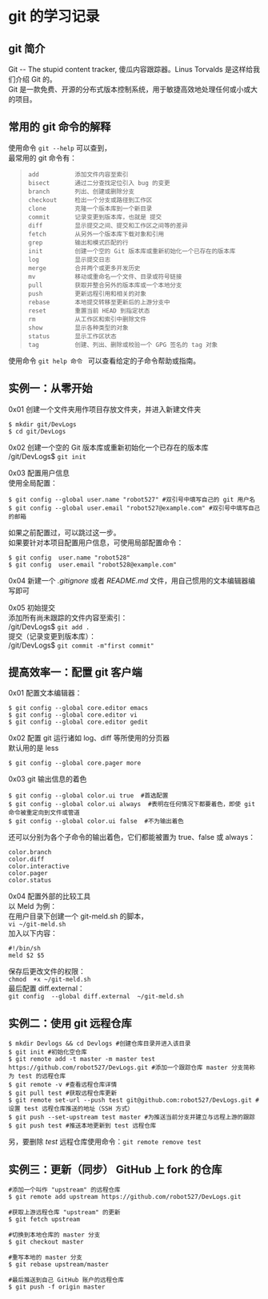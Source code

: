 # git 的学习记录

## git 简介
Git -- The stupid content tracker, 傻瓜内容跟踪器。Linus Torvalds 是这样给我们介绍 Git 的。  
Git 是一款免费、开源的分布式版本控制系统，用于敏捷高效地处理任何或小或大的项目。

## 常用的 git 命令的解释
使用命令 `git --help` 可以查到，  
最常用的 git 命令有：  
>     add          添加文件内容至索引
>     bisect       通过二分查找定位引入 bug 的变更
>     branch       列出、创建或删除分支
>     checkout     检出一个分支或路径到工作区
>     clone        克隆一个版本库到一个新目录
>     commit       记录变更到版本库，也就是 提交
>     diff         显示提交之间、提交和工作区之间等的差异
>     fetch        从另外一个版本库下载对象和引用
>     grep         输出和模式匹配的行
>     init         创建一个空的 Git 版本库或重新初始化一个已存在的版本库
>     log          显示提交日志
>     merge        合并两个或更多开发历史
>     mv           移动或重命名一个文件、目录或符号链接
>     pull         获取并整合另外的版本库或一个本地分支
>     push         更新远程引用和相关的对象
>     rebase       本地提交转移至更新后的上游分支中
>     reset        重置当前 HEAD 到指定状态
>     rm           从工作区和索引中删除文件
>     show         显示各种类型的对象
>     status       显示工作区状态
>     tag          创建、列出、删除或校验一个 GPG 签名的 tag 对象

使用命令 `git help 命令 ` 可以查看给定的子命令帮助或指南。

## 实例一：从零开始
0x01 创建一个文件夹用作项目存放文件夹，并进入新建文件夹  
```
$ mkdir git/DevLogs
$ cd git/DevLogs
```

0x02 创建一个空的 Git 版本库或重新初始化一个已存在的版本库  
/git/DevLogs$ `git init`

0x03 配置用户信息  
使用全局配置：  
```
$ git config --global user.name "robot527" #双引号中填写自己的 git 用户名 
$ git config --global user.email "robot527@example.com" #双引号中填写自己的邮箱
```
如果之前配置过，可以跳过这一步。  
如果要针对本项目配置用户信息，可使用局部配置命令：  
```
$ git config  user.name "robot528"
$ git config  user.email "robot528@example.com" 
```

0x04 新建一个 *.gitignore* 或者 *README.md* 文件，用自己惯用的文本编辑器编写即可

0x05 初始提交  
添加所有尚未跟踪的文件内容至索引：  
/git/DevLogs$ `git add .`  
提交（记录变更到版本库）：  
/git/DevLogs$ `git commit -m"first commit"`

## 提高效率一：配置 git 客户端  
0x01 配置文本编辑器：  
```
$ git config --global core.editor emacs
$ git config --global core.editor vi
$ git config --global core.editor gedit
```

0x02 配置 git 运行诸如 log、diff 等所使用的分页器  
默认用的是 less  
```
$ git config --global core.pager more
```

0x03 git 输出信息的着色  
```
$ git config --global color.ui true  #首选配置
$ git config --global color.ui always  #表明在任何情况下都要着色，即使 git 命令被重定向到文件或管道
$ git config --global color.ui false  #不为输出着色
```
还可以分别为各个子命令的输出着色，它们都能被置为 true、false 或 always：  
```
color.branch
color.diff
color.interactive
color.pager
color.status
```

0x04 配置外部的比较工具  
以 Meld 为例：  
在用户目录下创建一个 git-meld.sh 的脚本，  
`vi ~/git-meld.sh `  
加入以下内容：  
```
#!/bin/sh
meld $2 $5
```
保存后更改文件的权限：  
`chmod  +x ~/git-meld.sh `  
最后配置 diff.external：  
`git config  --global diff.external  ~/git-meld.sh `

## 实例二：使用 git 远程仓库  
```
$ mkdir Devlogs && cd Devlogs #创建仓库目录并进入该目录
$ git init #初始化空仓库
$ git remote add -t master -m master test https://github.com/robot527/DevLogs.git #添加一个跟踪仓库 master 分支简称为 test 的远程仓库
$ git remote -v #查看远程仓库详情
$ git pull test #获取远程仓库更新
$ git remote set-url --push test git@github.com:robot527/DevLogs.git #设置 test 远程仓库推送的地址（SSH 方式）
$ git push --set-upstream test master #为推送当前分支并建立与远程上游的跟踪
$ git push test #推送本地更新到 test 远程仓库
```
另，要删除 *test* 远程仓库使用命令：`git remote remove test`

## 实例三：更新（同步） GitHub 上 fork 的仓库  
```
#添加一个叫作 "upstream" 的远程仓库
$ git remote add upstream https://github.com/robot527/DevLogs.git

#获取上游远程仓库 "upstream" 的更新
$ git fetch upstream

#切换到本地仓库的 master 分支
$ git checkout master

#重写本地的 master 分支
$ git rebase upstream/master

#最后推送到自己 GitHub 账户的远程仓库
$ git push -f origin master
```
